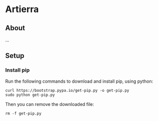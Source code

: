 # Artierra

## About

...

## Setup

### Install pip

Run the following commands to download and install pip, using python:

```
curl https://bootstrap.pypa.io/get-pip.py -o get-pip.py
sudo python get-pip.py
```

Then you can remove the downloaded file:

```
rm -f get-pip.py
```
